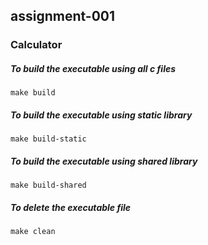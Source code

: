## assignment-001
### Calculator



##### To build the executable using all c files
	make build

##### To build the executable using static library
	make build-static

##### To build the executable using shared library
	make build-shared

##### To delete the executable file 
	make clean

